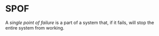 # SPOF

A *single point of failure* is a part of a system that, if it fails, will stop the entire system from working.

